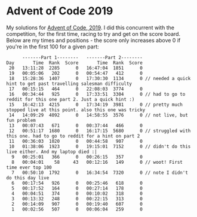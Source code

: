 # Advent of Code 2019

My solutions for [Advent of Code, 2019](https://adventofcode.com/2019). I did this concurrent with the competition, for the first time, racing to try and get on the score board. Below are my times and positions - the score only increases above 0 if you're in the first 100 for a given part:

```
      -------Part 1--------   -------Part 2--------
Day       Time  Rank  Score       Time  Rank  Score
 20   13:11:28  2285      0   16:47:04  1851      0
 19   00:05:06   202      0   00:54:47   412      0
 18   15:28:36  1407      0   17:30:30  1134      0 // needed a quick hint to get past travelling salesman difficulty
 17   00:15:15   464      0   22:08:03  3774      0
 16   00:34:44   925      0   17:33:51  3304      0 // had to go to reddit for this one part 2. Just a quick hint :)
 15   16:42:13  4215      0   17:34:19  3981      0 // pretty much stopped live at this point. also this one was tricky
 14   14:09:29  4092      0   14:58:55  3576      0 // not live, but fun problem
 13   00:07:43   671      0   00:37:44   466      0
 12   00:51:17  1680      0   16:17:15  5680      0 // struggled with this one. had to go to reddit for a hint on part 2
 11   00:36:03  1020      0   00:44:58   907      0
 10   01:38:06  1923      0   19:15:01  7152      0 // didn't do this live either. And my laptop died :|
  9   00:25:01   366      0   00:26:15   357      0
  8   00:04:01    58     43   00:12:16   149      0 // woot! First time ever top 100
  7   00:50:10  1792      0   16:34:54  7320      0 // note I didn't do this day live
  6   00:17:54   926      0   00:25:46   618      0
  5   00:17:52   164      0   00:27:14   178      0
  4   00:04:51   374      0   00:10:02   318      0
  3   00:13:32   248      0   00:22:15   313      0
  2   00:14:09   907      0   00:19:40   607      0
  1   00:02:56   507      0   00:06:04   259      0
```
